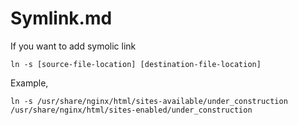 # Symlink.md

If you want to add symolic link

```
ln -s [source-file-location] [destination-file-location]
```
Example,

```
ln -s /usr/share/nginx/html/sites-available/under_construction /usr/share/nginx/html/sites-enabled/under_construction
```
